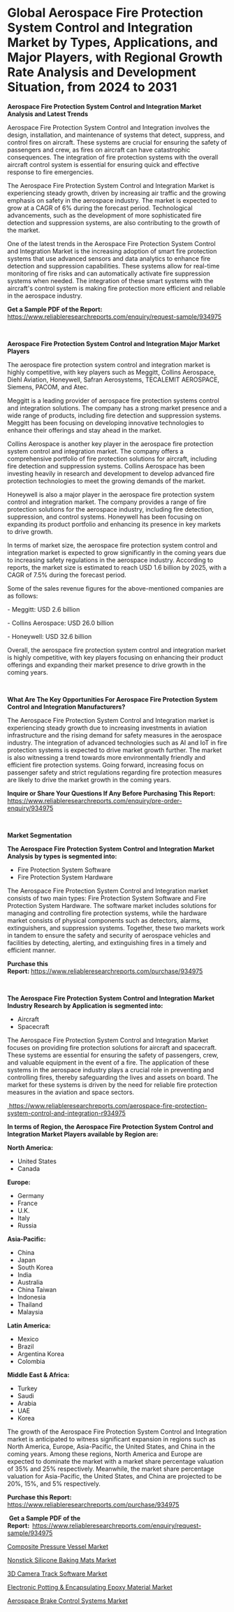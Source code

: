<p><h1>Global Aerospace Fire Protection System Control and Integration Market by Types, Applications, and Major Players, with Regional Growth Rate Analysis and Development Situation, from 2024 to 2031</h1></p><p><strong>Aerospace Fire Protection System Control and Integration Market Analysis and Latest Trends</strong></p>
<p><p>Aerospace Fire Protection System Control and Integration involves the design, installation, and maintenance of systems that detect, suppress, and control fires on aircraft. These systems are crucial for ensuring the safety of passengers and crew, as fires on aircraft can have catastrophic consequences. The integration of fire protection systems with the overall aircraft control system is essential for ensuring quick and effective response to fire emergencies.</p><p>The Aerospace Fire Protection System Control and Integration Market is experiencing steady growth, driven by increasing air traffic and the growing emphasis on safety in the aerospace industry. The market is expected to grow at a CAGR of 6% during the forecast period. Technological advancements, such as the development of more sophisticated fire detection and suppression systems, are also contributing to the growth of the market.</p><p>One of the latest trends in the Aerospace Fire Protection System Control and Integration Market is the increasing adoption of smart fire protection systems that use advanced sensors and data analytics to enhance fire detection and suppression capabilities. These systems allow for real-time monitoring of fire risks and can automatically activate fire suppression systems when needed. The integration of these smart systems with the aircraft's control system is making fire protection more efficient and reliable in the aerospace industry.</p></p>
<p><strong>Get a Sample PDF of the Report:&nbsp;</strong> <a href="https://www.reliableresearchreports.com/enquiry/request-sample/934975">https://www.reliableresearchreports.com/enquiry/request-sample/934975</a></p>
<p>&nbsp;</p>
<p><strong>Aerospace Fire Protection System Control and Integration Major Market Players</strong></p>
<p><p>The aerospace fire protection system control and integration market is highly competitive, with key players such as Meggitt, Collins Aerospace, Diehl Aviation, Honeywell, Safran Aerosystems, TECALEMIT AEROSPACE, Siemens, PACOM, and Atec.</p><p>Meggitt is a leading provider of aerospace fire protection systems control and integration solutions. The company has a strong market presence and a wide range of products, including fire detection and suppression systems. Meggitt has been focusing on developing innovative technologies to enhance their offerings and stay ahead in the market.</p><p>Collins Aerospace is another key player in the aerospace fire protection system control and integration market. The company offers a comprehensive portfolio of fire protection solutions for aircraft, including fire detection and suppression systems. Collins Aerospace has been investing heavily in research and development to develop advanced fire protection technologies to meet the growing demands of the market.</p><p>Honeywell is also a major player in the aerospace fire protection system control and integration market. The company provides a range of fire protection solutions for the aerospace industry, including fire detection, suppression, and control systems. Honeywell has been focusing on expanding its product portfolio and enhancing its presence in key markets to drive growth.</p><p>In terms of market size, the aerospace fire protection system control and integration market is expected to grow significantly in the coming years due to increasing safety regulations in the aerospace industry. According to reports, the market size is estimated to reach USD 1.6 billion by 2025, with a CAGR of 7.5% during the forecast period.</p><p>Some of the sales revenue figures for the above-mentioned companies are as follows:</p><p>- Meggitt: USD 2.6 billion</p><p>- Collins Aerospace: USD 26.0 billion</p><p>- Honeywell: USD 32.6 billion</p><p>Overall, the aerospace fire protection system control and integration market is highly competitive, with key players focusing on enhancing their product offerings and expanding their market presence to drive growth in the coming years.</p></p>
<p>&nbsp;</p>
<p><strong>What Are The Key Opportunities For Aerospace Fire Protection System Control and Integration Manufacturers?</strong></p>
<p><p>The Aerospace Fire Protection System Control and Integration market is experiencing steady growth due to increasing investments in aviation infrastructure and the rising demand for safety measures in the aerospace industry. The integration of advanced technologies such as AI and IoT in fire protection systems is expected to drive market growth further. The market is also witnessing a trend towards more environmentally friendly and efficient fire protection systems. Going forward, increasing focus on passenger safety and strict regulations regarding fire protection measures are likely to drive the market growth in the coming years.</p></p>
<p><strong>Inquire or Share Your Questions If Any Before Purchasing This Report:</strong> <a href="https://www.reliableresearchreports.com/enquiry/pre-order-enquiry/934975">https://www.reliableresearchreports.com/enquiry/pre-order-enquiry/934975</a></p>
<p>&nbsp;</p>
<p><strong>Market Segmentation</strong></p>
<p><strong>The Aerospace Fire Protection System Control and Integration Market Analysis by types is segmented into:</strong></p>
<p><ul><li>Fire Protection System Software</li><li>Fire Protection System Hardware</li></ul></p>
<p><p>The Aerospace Fire Protection System Control and Integration market consists of two main types: Fire Protection System Software and Fire Protection System Hardware. The software market includes solutions for managing and controlling fire protection systems, while the hardware market consists of physical components such as detectors, alarms, extinguishers, and suppression systems. Together, these two markets work in tandem to ensure the safety and security of aerospace vehicles and facilities by detecting, alerting, and extinguishing fires in a timely and efficient manner.</p></p>
<p><strong>Purchase this Report:&nbsp;</strong><a href="https://www.reliableresearchreports.com/purchase/934975">https://www.reliableresearchreports.com/purchase/934975</a></p>
<p>&nbsp;</p>
<p><strong>The Aerospace Fire Protection System Control and Integration Market Industry Research by Application is segmented into:</strong></p>
<p><ul><li>Aircraft</li><li>Spacecraft</li></ul></p>
<p><p>The Aerospace Fire Protection System Control and Integration Market focuses on providing fire protection solutions for aircraft and spacecraft. These systems are essential for ensuring the safety of passengers, crew, and valuable equipment in the event of a fire. The application of these systems in the aerospace industry plays a crucial role in preventing and controlling fires, thereby safeguarding the lives and assets on board. The market for these systems is driven by the need for reliable fire protection measures in the aviation and space sectors.</p></p>
<p><a href="https://www.reliableresearchreports.com/aerospace-fire-protection-system-control-and-integration-r934975">&nbsp;https://www.reliableresearchreports.com/aerospace-fire-protection-system-control-and-integration-r934975</a></p>
<p><strong>In terms of Region, the Aerospace Fire Protection System Control and Integration Market Players available by Region are:</strong></p>
<p>
    <p> <strong> North America: </strong>
        <ul>
            <li>United States</li>
            <li>Canada</li>
        </ul>
        </p> 
    <p> <strong> Europe: </strong>
        <ul>
            <li>Germany</li>
            <li>France</li>
            <li>U.K.</li>
            <li>Italy</li>
            <li>Russia</li>
        </ul>
        </p> 
    <p> <strong> Asia-Pacific: </strong>
        <ul>
            <li>China</li>
            <li>Japan</li>
            <li>South Korea</li>
            <li>India</li>
            <li>Australia</li>
            <li>China Taiwan</li>
            <li>Indonesia</li>
            <li>Thailand</li>
            <li>Malaysia</li>
        </ul>
        </p> 
    <p> <strong> Latin America: </strong>
        <ul>
            <li>Mexico</li>
            <li>Brazil</li>
            <li>Argentina Korea</li>
            <li>Colombia</li>
        </ul>
        </p> 
    <p> <strong> Middle East & Africa: </strong>
        <ul>
            <li>Turkey</li>
            <li>Saudi</li>
            <li>Arabia</li>
            <li>UAE</li>
            <li>Korea</li>
        </ul>
    </p>
    </p>
<p><p>The growth of the Aerospace Fire Protection System Control and Integration market is anticipated to witness significant expansion in regions such as North America, Europe, Asia-Pacific, the United States, and China in the coming years. Among these regions, North America and Europe are expected to dominate the market with a market share percentage valuation of 35% and 25% respectively. Meanwhile, the market share percentage valuation for Asia-Pacific, the United States, and China are projected to be 20%, 15%, and 5% respectively.</p></p>
<p><strong>Purchase this Report: </strong><a href="https://www.reliableresearchreports.com/purchase/934975">https://www.reliableresearchreports.com/purchase/934975</a></p>
<p>&nbsp;<strong>Get a Sample PDF of the Report:&nbsp;&nbsp;</strong><a href="https://www.reliableresearchreports.com/enquiry/request-sample/934975">https://www.reliableresearchreports.com/enquiry/request-sample/934975</a></p>
<p><strong></strong></p>
<p><p><a href="https://www.linkedin.com/pulse/composite-pressure-vessel-market-size-cagr-trends-2024-2030-rf73f">Composite Pressure Vessel Market</a></p><p><a href="https://www.linkedin.com/pulse/decoding-nonstick-silicone-baking-mats-market-metrics-503vf">Nonstick Silicone Baking Mats Market</a></p><p><a href="https://github.com/JennyferFeil2023/Market-Research-Report-List-1/blob/main/3d-camera-track-software-market.md">3D Camera Track Software Market</a></p><p><a href="https://issuu.com/reportprime-2/docs/electronic-potting-encapsulating-epoxy-material-ma">Electronic Potting & Encapsulating Epoxy Material Market</a></p><p><a href="https://github.com/gracielawharr/Market-Research-Report-List-1/blob/main/aerospace-brake-control-systems-market.md">Aerospace Brake Control Systems Market</a></p></p>